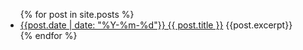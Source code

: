 <ul>
  {% for post in site.posts %}
    <li> 
      <a href="{{ post.url | relative_url }}">{{post.date | date: "%Y-%m-%d"}} {{ post.title }}</a>
      {{post.excerpt}}
    </li>
  {% endfor %}
</ul>